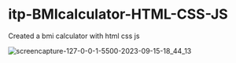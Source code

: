 # itp-BMIcalculator-HTML-CSS-JS
 Created a bmi calculator with html css js


![screencapture-127-0-0-1-5500-2023-09-15-18_44_13](https://github.com/itpmanis/itp-mastering-JavaScript/assets/95114404/ed70842d-e378-4d50-8d2a-7432a951ad60)
